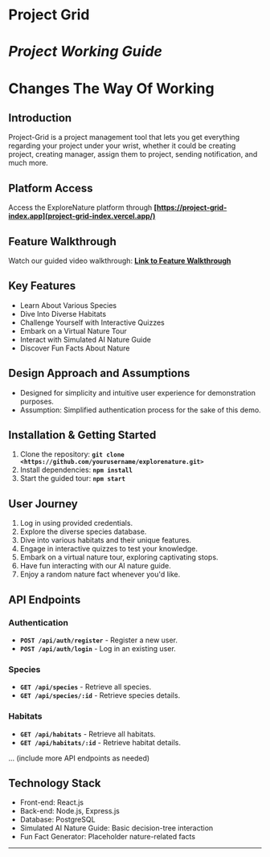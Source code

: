 # Project Grid
# ***Project Working Guide***

# **Changes The Way Of Working**

## **Introduction**

Project-Grid is a project management tool that lets you get everything regarding your project under your wrist, whether it could be creating project, creating manager, assign them to project, sending notification, and much more.

## **Platform Access**

Access the ExploreNature platform through **[https://project-grid-index.app](project-grid-index.vercel.app/)**

## **Feature Walkthrough**

Watch our guided video walkthrough: **[Link to Feature Walkthrough](https://youtube-link-to-walkthrough/)**

## **Key Features**

- Learn About Various Species
- Dive Into Diverse Habitats
- Challenge Yourself with Interactive Quizzes
- Embark on a Virtual Nature Tour
- Interact with Simulated AI Nature Guide
- Discover Fun Facts About Nature

## **Design Approach and Assumptions**

- Designed for simplicity and intuitive user experience for demonstration purposes.
- Assumption: Simplified authentication process for the sake of this demo.

## **Installation & Getting Started**

1. Clone the repository: **`git clone <https://github.com/yourusername/explorenature.git>`**
2. Install dependencies: **`npm install`**
3. Start the guided tour: **`npm start`**

## **User Journey**

1. Log in using provided credentials.
2. Explore the diverse species database.
3. Dive into various habitats and their unique features.
4. Engage in interactive quizzes to test your knowledge.
5. Embark on a virtual nature tour, exploring captivating stops.
6. Have fun interacting with our AI nature guide.
7. Enjoy a random nature fact whenever you'd like.

## **API Endpoints**

### **Authentication**

- **`POST /api/auth/register`** - Register a new user.
- **`POST /api/auth/login`** - Log in an existing user.

### **Species**

- **`GET /api/species`** - Retrieve all species.
- **`GET /api/species/:id`** - Retrieve species details.

### **Habitats**

- **`GET /api/habitats`** - Retrieve all habitats.
- **`GET /api/habitats/:id`** - Retrieve habitat details.

... (include more API endpoints as needed)

## **Technology Stack**

- Front-end: React.js
- Back-end: Node.js, Express.js
- Database: PostgreSQL
- Simulated AI Nature Guide: Basic decision-tree interaction
- Fun Fact Generator: Placeholder nature-related facts

---
